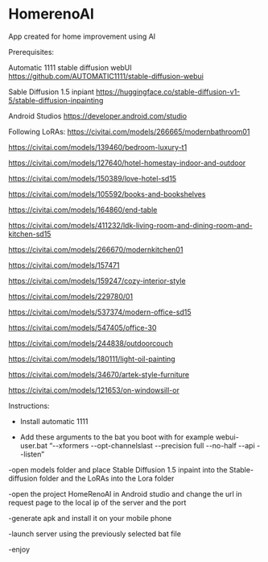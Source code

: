 # HomerenoAI
App created for home improvement using AI

Prerequisites:

Automatic 1111 stable diffusion webUI
https://github.com/AUTOMATIC1111/stable-diffusion-webui

Sable Diffusion 1.5 inpiant
https://huggingface.co/stable-diffusion-v1-5/stable-diffusion-inpainting

Android Studios
https://developer.android.com/studio

Following LoRAs:
https://civitai.com/models/266665/modernbathroom01

https://civitai.com/models/139460/bedroom-luxury-t1

https://civitai.com/models/127640/hotel-homestay-indoor-and-outdoor

https://civitai.com/models/150389/love-hotel-sd15

https://civitai.com/models/105592/books-and-bookshelves

https://civitai.com/models/164860/end-table

https://civitai.com/models/411232/ldk-living-room-and-dining-room-and-kitchen-sd15

https://civitai.com/models/266670/modernkitchen01

https://civitai.com/models/157471

https://civitai.com/models/159247/cozy-interior-style

https://civitai.com/models/229780/01

https://civitai.com/models/537374/modern-office-sd15

https://civitai.com/models/547405/office-30

https://civitai.com/models/244838/outdoorcouch

https://civitai.com/models/180111/light-oil-painting

https://civitai.com/models/34670/artek-style-furniture

https://civitai.com/models/121653/on-windowsill-or

Instructions:
- Install automatic 1111
  
- Add these arguments to the bat you boot with for example webui-user.bat “--xformers --opt-channelslast --precision full --no-half --api --listen”

-open models folder and place Stable Diffusion 1.5 inpaint into the Stable-diffusion folder and the LoRAs into the Lora folder

-open the project HomeRenoAI in Android studio and change the url in request page to the local ip of the server and the port

-generate apk and install it on your mobile phone

-launch server using the previously selected bat file

-enjoy 

